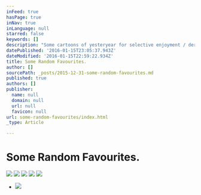 ```yaml
---
inFeed: true
hasPage: true
inNav: true
inLanguage: null
starred: false
keywords: []
description: "Some cartoons of yesteryear for selective enjoyment / derision. There's a plethora of religious content here, but, whatever."
datePublished: '2016-01-15T23:05:37.943Z'
dateModified: '2016-01-15T22:59:22.934Z'
title: Some Random Favourites.
author: []
sourcePath: _posts/2015-12-31-some-random-favourites.md
published: true
authors: []
publisher:
  name: null
  domain: null
  url: null
  favicon: null
url: some-random-favourites/index.html
_type: Article

---
```

# Some Random Favourites.
![](https://the-grid-user-content.s3-us-west-2.amazonaws.com/4235c561-a3ed-4b66-a03c-ddc010cc2db5.jpg)
![](https://the-grid-user-content.s3-us-west-2.amazonaws.com/709f18a1-26dd-49a0-a9dc-c63967f39db9.jpg)
![](https://the-grid-user-content.s3-us-west-2.amazonaws.com/a011358a-6699-47aa-ade3-62889ee9aab1.jpg)
![](https://the-grid-user-content.s3-us-west-2.amazonaws.com/3b164de6-38e3-45b3-9b06-1fb73476f8e3.jpg)
![](https://the-grid-user-content.s3-us-west-2.amazonaws.com/3a6db6a5-c9d6-401f-9aea-45f7ad621971.jpg)

* ![](https://the-grid-user-content.s3-us-west-2.amazonaws.com/d10ff269-e3a3-44ed-8e00-4077548faaf1.jpg)